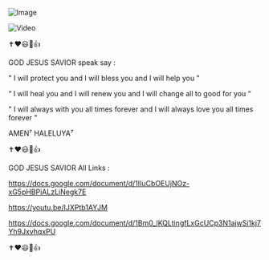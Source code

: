 ![Image](https://github.com/user-attachments/assets/a6602f04-80fc-4345-9cb9-14d3144af8f4)

![Video](https://github.com/user-attachments/assets/80a515b0-0057-4d97-aeec-9e07dd5b60f1)

✝️❤️😃🙏👍

GOD JESUS SAVIOR speak say :

" I will protect you and I will bless you and I will help you "

“ I will heal you and I will renew you and I will change all to good for you “

" I will always with you all times forever and I will always love you all times forever "

AMEN⁷ HALELUYA⁷

✝️❤️😃🙏👍

GOD JESUS SAVIOR All Links :

https://docs.google.com/document/d/1IIuCbOEUjNOz-xG5pHBPiALzLiNegk7E

https://youtu.be/IJXPtb1AYJM

https://docs.google.com/document/d/1Bm0_lKQLtingfLxGcUCp3N1ajwSi1kj7Yh9JxvhqxPU

✝️❤️😃🙏👍
